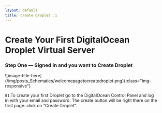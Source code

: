 ```yaml
---
layout: default
title: create Droplet .1
---
```



# Create Your First DigitalOcean Droplet Virtual Server

<h3>Step One — Signed in and you want to Create Droplet</h3>
![image-title-here](/img/posts_Schematics/welcomepagetocreatedroplet.png){:class="img-responsive"}

<p><code>01</code>.To create your first Droplet go to the DigitalOcean Control Panel and log in with your email and password. The create button will be right there on the first page: click on "Create Droplet".</p>
<br />
